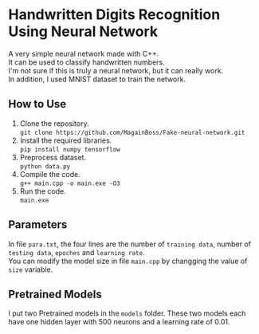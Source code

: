 # Handwritten Digits Recognition Using Neural Network
A very simple neural network made with C++.  
It can be used to classify handwritten numbers.  
I'm not sure if this is truly a neural network, but it can really work.  
In addition, I used MNIST dataset to train the network.

## How to Use
1. Clone the repository.  
```git clone https://github.com/MagainBoss/Fake-neural-network.git```  
2. Install the required libraries.  
```pip install numpy tensorflow```  
3. Preprocess dataset.  
```python data.py```  
4. Compile the code.  
```g++ main.cpp -o main.exe -O3```  
5. Run the code.  
```main.exe```  

## Parameters
In file `para.txt`, the four lines are the number of `training data`, number of `testing data`, `epoches` and `learning rate`.  
You can modify the model size in file `main.cpp` by changging the value of `size` variable.  

## Pretrained Models
I put two Pretrained models in the `models` folder. These two models each have one hidden layer with 500 neurons and a learning rate of 0.01.